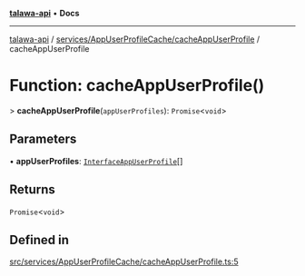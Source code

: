 [**talawa-api**](../../../../README.md) • **Docs**

***

[talawa-api](../../../../modules.md) / [services/AppUserProfileCache/cacheAppUserProfile](../README.md) / cacheAppUserProfile

# Function: cacheAppUserProfile()

\> **cacheAppUserProfile**(`appUserProfiles`): `Promise`\<`void`\>

## Parameters

• **appUserProfiles**: [`InterfaceAppUserProfile`](../../../../models/AppUserProfile/interfaces/InterfaceAppUserProfile.md)[]

## Returns

`Promise`\<`void`\>

## Defined in

[src/services/AppUserProfileCache/cacheAppUserProfile.ts:5](https://github.com/PalisadoesFoundation/talawa-api/blob/2f8fb6988cd34004fbbf76550c8eef691b861a19/src/services/AppUserProfileCache/cacheAppUserProfile.ts#L5)
